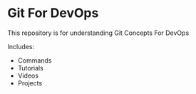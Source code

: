 # Git For DevOps


This repository is for understanding Git Concepts For DevOps

Includes:

- Commands
- Tutorials
- Videos
- Projects
